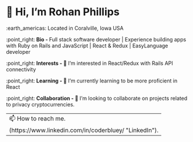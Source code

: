 <h1>👋 Hi, I’m Rohan Phillips</h1>
<p>:earth_americas: Located in Coralville, Iowa USA 

<p>:point_right: <b>Bio - </b>Full stack software developer | Experience building apps with Ruby on Rails and JavaScript | React & Redux | EasyLanguage developer</p>
<p>:point_right: <b>Interests - </b>👀 I’m interested in React/Redux with Rails API connectivity
<p>:point_right: <b>Learning - </b> 🌱 I’m currently learning to be more proficient in React
<p>:point_right: <b>Collaboration - </b> 💞️ I’m looking to collaborate on projects related to privacy cryptocurrencies.

<table>
  <tr>
    <td>
      📫 How to reach me.
    </td>
  </tr>
  <tr>
    <td>
      (https://www.linkedin.com/in/coderbluey/ "LinkedIn").
    </td>    
  </tr>
</table>


<!---
rohanphillips/rohanphillips is a ✨ special ✨ repository because its `README.md` (this file) appears on your GitHub profile.
You can click the Preview link to take a look at your changes.
--->

